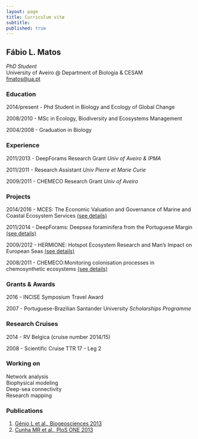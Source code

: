 ```yaml
---
layout: page
title: Curriculum vitæ
subtitle: 
published: true
---
```

## **Fábio L. Matos**  
_PhD Student_  
University of Aveiro @ Department of Biologia & CESAM  
fmatos@ua.pt

### **Education**
 
2014/present - Phd Student in Biology and Ecology of Global Change
 
2008/2010 - MSc in Ecology, Biodiversity and Ecosystems Management
 
2004/2008 - Graduation in Biology 

### **Experience**
 
2011/2013 - DeepForams Research Grant _Univ of Aveiro & IPMA_  

2011/2011 - Research Assistant _Univ Pierre et Marie Curie_  

2009/2011 - CHEMECO Research Grant _Univ of Aveiro_  
 
### **Projects**
 
2014/2016 - MCES: The Economic Valuation and Governance of Marine and Coastal Ecosystem Services [(see details)](http://www.cesam.ua.pt/index.php?menu=200&language=eng&tabela=projectosdetail&projectid=646) 

2011/2014 - DeepForams: Deepsea foraminifera from the Portuguese Margin [(see details)](http://www.cesam.ua.pt/index.php?menu=200&language=eng&tabela=projectosdetail&projectid=245)

2009/2012 - HERMIONE: Hotspot Ecosystem Research and Man’s Impact on European Seas [(see details)](http://www.cesam.ua.pt/index.php?menu=200&language=eng&tabela=projectosdetail&projectid=286)

2008/2011 - CHEMECO:Monitoring colonisation processes in chemosynthetic ecosystems [(see details)](http://www.cesam.ua.pt/index.php?menu=200&language=eng&tabela=projectosdetail&projectid=289)
 
### **Grants & Awards**
 
2016 - INCISE Symposium Travel Award  

2007 - Portuguese-Brazilian Santander University _Scholarships Programme_  

### **Research Cruises**  
 
2014 - RV Belgica (cruise number 2014/15)  

2008 - Scientific Cruise TTR 17 - Leg 2

### **Working on**  

Network analysis  
Biophysical modeling  
Deep-sea connectivity  
Research mapping  

### **Publications**  
 
1. [Génio L et al., Biogeosciences 2013](http://dx.doi.org/10.5194/bg-10-5159-2013)  
2. [Cunha MR et al., PloS ONE 2013](http://dx.doi.org/10.1371/journal.pone.0076688)  

